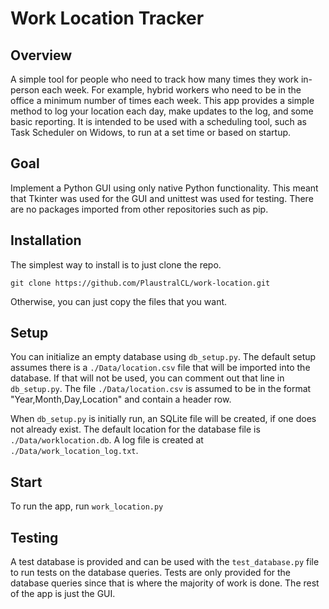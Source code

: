 # Work Location Tracker

## Overview
A simple tool for people who need to track how many times they work in-person each week.
For example, hybrid workers who need to be in the office a minimum number of times each week.
This app provides a simple method to log your location each day, make updates to the log, and some basic reporting.
It is intended to be used with a scheduling tool, such as Task Scheduler on Widows, to run at a set time or based on startup.

## Goal
Implement a Python GUI using only native Python functionality. This meant that Tkinter was used for the GUI and unittest was used for testing.
There are no packages imported from other repositories such as pip.

## Installation
The simplest way to install is to just clone the repo.
```
git clone https://github.com/PlaustralCL/work-location.git
```
Otherwise, you can just copy the files that you want.

## Setup
You can initialize an empty database using `db_setup.py`. 
The default setup assumes there is a `./Data/location.csv` file that will be imported into the database.
If that will not be used, you can comment out that line in `db_setup.py`.
The file `./Data/location.csv` is assumed to be in the format "Year,Month,Day,Location" and contain a header row.

When `db_setup.py` is initially run, an SQLite file will be created, if one does not already exist.
The default location for the database file is `./Data/worklocation.db`.
A log file is created at `./Data/work_location_log.txt`.

## Start
To run the app, run `work_location.py`

## Testing
A test database is provided and can be used with the `test_database.py` file to run tests on the database queries. Tests are only provided for the database queries since that is where the majority of work is done. The rest of the app is just the GUI.

